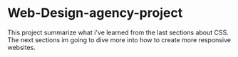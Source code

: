 # Web-Design-agency-project
This project summarize what i've learned from the last sections about CSS. The next sections im going to dive more into how to create more responsive websites.

